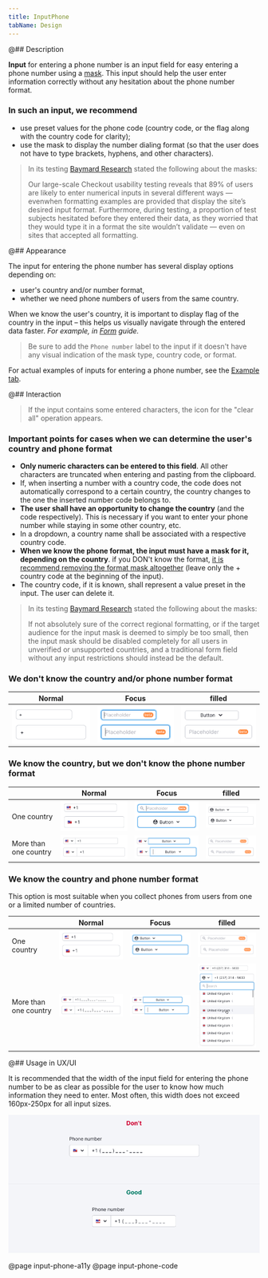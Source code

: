 ```yaml
---
title: InputPhone
tabName: Design
---
```


@## Description

**Input** for entering a phone number is an input field for easy entering a phone number using a [mask](/components/input-mask/). This input should help the user enter information correctly without any hesitation about the phone number format.

### In such an input, we recommend

- use preset values for the phone code (country code, or the flag along with the country code for clarity);
- use the mask to display the number dialing format (so that the user does not have to type brackets, hyphens, and other characters).

> In its testing [Baymard Research](https://baymard.com/blog/input-masking-form-field) stated the following about the masks:
>
> Our large-scale Checkout usability testing reveals that 89% of users are likely to enter numerical inputs in several different ways — evenwhen formatting examples are provided that display the site’s desired input format. Furthermore, during testing, a proportion of test subjects hesitated before they entered their data, as they worried that they would type it in a format the site wouldn’t validate — even on sites that accepted all formatting.

@## Appearance

The input for entering the phone number has several display options depending on:

- user's country and/or number format,
- whether we need phone numbers of users from the same country.

When we know the user's country, it is important to display flag of the country in the input – this helps us visually navigate through the entered data faster. _For example, in [Form](/patterns/form/) guide._

> Be sure to add the `Phone number` label to the input if it doesn't have any visual indication of the mask type, country code, or format.

For actual examples of inputs for entering a phone number, see the [Example tab](/components/input-phone/input-phone-code).

@## Interaction

> If the input contains some entered characters, the icon for the "clear all" operation appears.

### Important points for cases when we can determine the user's country and phone format

- **Only numeric characters can be entered to this field**. All other characters are truncated when entering and pasting from the clipboard.
- If, when inserting a number with a country code, the code does not automatically correspond to a certain country, the country changes to the one the inserted number code belongs to.
- **The user shall have an opportunity to change the country** (and the code respectively). This is necessary if you want to enter your phone number while staying in some other country, etc.
- In a dropdown, a country name shall be associated with a respective country code.
- **When we know the phone format, the input must have a mask for it, depending on the country**. if you DON't know the format, [it is recommend removing the format mask altogether](https://baymard.com/blog/input-masking-form-field) (leave only the + country code at the beginning of the input).
- The country code, if it is known, shall represent a value preset in the input. The user can delete it.

> In its testing [Baymard Research](https://baymard.com/blog/input-masking-form-field) stated the following about the masks:
>
> If not absolutely sure of the correct regional formatting, or if the target audience for the input mask is deemed to simply be too small, then the input mask should be disabled completely for all users in unverified or unsupported countries, and a traditional form field without any input restrictions should instead be the default.

### We don't know the country and/or phone number format

| Normal                                           | Focus                                                  | filled                                                  |
| ------------------------------------------------ | ------------------------------------------------------ | ------------------------------------------------------- |
| ![input phone default](static/input-phone-1.png) | ![input phone default](static/input-phone-1-focus.png) | ![input phone default](static/input-phone-1-filled.png) |

### We know the country, but we don't know the phone number format

|                       | Normal                                             | Focus                                                    | filled                                                    |
| --------------------- | -------------------------------------------------- | -------------------------------------------------------- | --------------------------------------------------------- |
| One country           | ![input phone default](static/input-phone-2.png)   | ![input phone default](static/input-phone-2-focus.png)   | ![input phone default](static/input-phone-2-filled.png)   |
| More than one country | ![input phone default](static/input-phone-2-2.png) | ![input phone default](static/input-phone-2-2-focus.png) | ![input phone default](static/input-phone-2-2-filled.png) |

### We know the country and phone number format

This option is most suitable when you collect phones from users from one or a limited number of countries.

|                       | Normal                                             | Focus                                                    | filled                                                    |
| --------------------- | -------------------------------------------------- | -------------------------------------------------------- | --------------------------------------------------------- |
| One country           | ![input phone default](static/input-phone-3.png)   | ![input phone default](static/input-phone-3-focus.png)   | ![input phone default](static/input-phone-3-filled.png)   |
| More than one country | ![input phone default](static/input-phone-3-2.png) | ![input phone default](static/input-phone-3-2-focus.png) | ![input phone default](static/input-phone-3-2-filled.png) |

@## Usage in UX/UI

It is recommended that the width of the input field for entering the phone number to be as clear as possible for the user to know how much information they need to enter. Most often, this width does not exceed 160px-250px for all input sizes.

![input phone default](static/size-yes-no.png)

@page input-phone-a11y
@page input-phone-code
